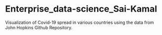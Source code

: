 # Enterprise_data-science_Sai-Kamal
Visualization of Covid-19 spread in various countries using the data from John Hopkins Github Repository.

